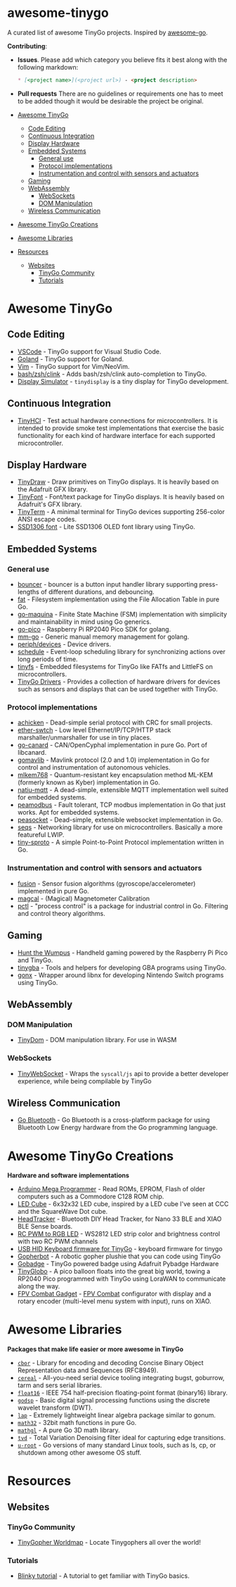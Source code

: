 # awesome-tinygo
A curated list of awesome TinyGo projects. Inspired by [awesome-go](https://github.com/avelino/awesome-go).

**Contributing**:

* **Issues**. Please add which category you believe fits it best along with the following markdown:
    ```markdown
    * [<project name>](<project url>) - <project description>
    ```

* **Pull requests** There are no guidelines or requirements one has to meet to be added though it would be desirable the project be original.

* [Awesome TinyGo](#awesome-tinygo)
    - [Code Editing](#code-editing)
    - [Continuous Integration](#continuous-integration)
    - [Display Hardware](#display-hardware)
    - [Embedded Systems](#embedded-systems)
        - [General use](#general-use)
        - [Protocol implementations](#protocol-implementations)
        - [Instrumentation and control with sensors and actuators](#instrumentation-and-control-with-sensors-and-actuators)
    - [Gaming](#gaming)
    - [WebAssembly](#webassembly)
        - [WebSockets](#websockets)
        - [DOM Manipulation](#dom-manipulation)
    - [Wireless Communication](#wireless-communication)

* [Awesome TinyGo Creations](#awesome-tinygo-creations)

* [Awesome Libraries](#awesome-libraries)

* [Resources](#resources)
    - [Websites](#websites)
        - [TinyGo Community](#tinygo-community)
        - [Tutorials](#tutorials)


# Awesome TinyGo

## Code Editing
* [VSCode](https://github.com/tinygo-org/vscode-tinygo) - TinyGo support for Visual Studio Code.
* [Goland](https://plugins.jetbrains.com/plugin/16915-tinygo) - TinyGo support for Goland.
* [Vim](https://github.com/sago35/tinygo.vim) - TinyGo support for Vim/NeoVim.
* [bash/zsh/clink](https://github.com/sago35/tinygo-autocmpl) - Adds bash/zsh/clink auto-completion to TinyGo.
* [Display Simulator](https://github.com/sago35/tinydisplay) - `tinydisplay` is a tiny display for TinyGo development.

## Continuous Integration
* [TinyHCI](https://github.com/tinygo-org/tinyhci) - Test actual hardware connections for microcontrollers. It is intended to provide smoke test implementations that exercise the basic functionality for each kind of hardware interface for each supported microcontroller.

## Display Hardware
* [TinyDraw](https://github.com/tinygo-org/tinydraw) - Draw primitives on TinyGo displays. It is heavily based on the Adafruit GFX library.
* [TinyFont](https://github.com/tinygo-org/tinyfont) - Font/text package for TinyGo displays. It is heavily based on Adafruit's GFX library.
* [TinyTerm](https://github.com/tinygo-org/tinyterm) - A minimal terminal for TinyGo devices supporting 256-color ANSI escape codes.
* [SSD1306 font](https://github.com/Nondzu/ssd1306_font) - Lite SSD1306 OLED font library using TinyGo.



## Embedded Systems

### General use
* [bouncer](https://github.com/eyelight/bouncer) - bouncer is a button input handler library supporting press-lengths of different durations, and debouncing.
* [fat](https://github.com/soypat/fat) - Filesystem implementation using the File Allocation Table in pure Go.
* [go-maquina](https://github.com/soypat/go-maquina) - Finite State Machine (FSM) implementation with simplicity and maintainability in mind using Go generics.
* [go-pico](https://github.com/djthorpe/go-pico) - Raspberry Pi RP2040 Pico SDK for golang.
* [mm-go](https://github.com/joetifa2003/mm-go) - Generic manual memory management for golang.
* [periph/devices](https://github.com/periph/devices) - Device drivers.
* [schedule](https://github.com/soypat/schedule) - Event-loop scheduling library for synchronizing actions over long periods of time.
* [tinyfs](https://github.com/tinygo-org/tinyfs) - Embedded filesystems for TinyGo like FATfs and LittleFS on microcontrollers.
* [TinyGo Drivers](https://github.com/tinygo-org/drivers) - Provides a collection of hardware drivers for devices such as sensors and displays that can be used together with TinyGo.

### Protocol implementations
* [achicken](https://github.com/soypat/achicken) - Dead-simple serial protocol with CRC for small projects.
* [ether-swtch](https://github.com/soypat/ether-swtch) - Low level Ethernet/IP/TCP/HTTP stack marshaller/unmarshaller for use in tiny places.
* [go-canard](https://github.com/soypat/go-canard) - CAN/OpenCyphal implementation in pure Go. Port of libcanard.
* [gomavlib](https://github.com/bluenviron/gomavlib) - Mavlink protocol (2.0 and 1.0) implementation in Go for control and instrumentation of autonomous vehicles.
* [mlkem768](https://github.com/FiloSottile/mlkem768) - Quantum-resistant key encapsulation method ML-KEM (formerly known as Kyber) implementation in Go.
* [natiu-mqtt](https://github.com/soypat/natiu-mqtt) - A dead-simple, extensible MQTT implementation well suited for embedded systems.
* [peamodbus](https://github.com/soypat/peamodbus) - Fault tolerant, TCP modbus implementation in Go that just works. Apt for embedded systems.
* [peasocket](https://github.com/soypat/peasocket) - Dead-simple, extensible websocket implementation in Go.
* [seqs](https://github.com/soypat/seqs) - Networking library for use on microcontrollers. Basically a more featureful LWIP.
* [tiny-sproto](https://github.com/soypat/tiny-sproto) - A simple Point-to-Point Protocol implementation written in Go.

### Instrumentation and control with sensors and actuators
* [fusion](https://github.com/aykevl/fusion) - Sensor fusion algorithms (gyroscope/accelerometer) implemented in pure Go.
* [magcal](https://github.com/ysoldak/magcal) - (Magical) Magnetometer Calibration
* [pctl](https://github.com/brandondube/pctl) - "process control" is a package for industrial control in Go. Filtering and control theory algorithms.

## Gaming
* [Hunt the Wumpus](https://github.com/smittytone/pi-pico-go.git) - Handheld gaming powered by the Raspberry Pi Pico and TinyGo.
* [tinygba](https://github.com/tinygo-org/tinygba) - Tools and helpers for developing GBA programs using TinyGo.
* [gonx](https://github.com/racerxdl/gonx) - Wrapper around libnx for developing Nintendo Switch programs using TinyGo.


## WebAssembly

### DOM Manipulation

* [TinyDom](https://github.com/Nerzal/tinydom) - DOM manipulation library. For use in WASM

### WebSockets

* [TinyWebSocket](https://github.com/Nerzal/tinywebsocket) - Wraps the `syscall/js` api to provide a better developer experience, while being compilable by TinyGo

## Wireless Communication

* [Go Bluetooth](https://github.com/tinygo-org/bluetooth) - Go Bluetooth is a cross-platform package for using Bluetooth Low Energy hardware from the Go programming language.


# Awesome TinyGo Creations
**Hardware and software implementations**
* [Arduino Mega Programmer](https://github.com/Gustavomurta/Arduino_Mega_Programmer) - Read ROMs, EPROM, Flash of older computers such as a Commodore C128 ROM chip.
* [LED Cube](https://github.com/tinygo-org/things/tree/master/ledcube) - 6x32x32 LED cube, inspired by a LED cube I've seen at CCC and the SquareWave Dot cube.
* [HeadTracker](https://github.com/ysoldak/HeadTracker) - Bluetooth DIY Head Tracker, for Nano 33 BLE and XIAO BLE Sense boards.
* [RC PWM to RGB LED](https://github.com/ysoldak/pwm-ws2812) - WS2812 LED strip color and brightness control with two RC PWM channels
* [USB HID Keyboard firmware for TinyGo](https://github.com/sago35/tinygo-keyboard) - keyboard firmware for tinygo
* [Gopherbot](https://github.com/hybridgroup/gopherbot) - A robotic gopher plushie that you can code using TinyGo
* [Gobadge](https://github.com/tinygo-org/gobadge) - TinyGo powered badge using Adafruit Pybadge Hardware
* [TinyGlobo](https://github.com/hybridgroup/tinyglobo) - A pico balloon floats into the great big world, towing a RP2040 Pico programmed with TinyGo using LoraWAN to communicate along the way.
* [FPV Combat Gadget](https://github.com/ysoldak/fpvc-gadget) - [FPV Combat](https://fpv-combat.com/) configurator with display and a rotary encoder (multi-level menu system with input), runs on XIAO.

# Awesome Libraries
**Packages that make life easier or more awesome in TinyGo**
* [`cbor`](https://github.com/fxamacker/cbor) - Library for encoding and decoding Concise Binary Object Representation data and Sequences (RFC8949).
* [`cereal`](https://github.com/soypat/cereal) - All-you-need serial device tooling integrating bugst, goburrow, tarm and sers serial libraries.
* [`float16`](https://github.com/x448/float16) - IEEE 754 half-precision floating-point format (binary16) library.
* [`godsp`](https://github.com/goccmack/godsp) - Basic digital signal processing functions using the discrete wavelet transform (DWT).
* [`lap`](https://github.com/soypat/lap) - Extremely lightweight linear algebra package similar to gonum.
* [`math32`](https://github.com/chewxy/math32) - 32bit math functions in pure Go.
* [`mathgl`](https://github.com/go-gl/mathgl) - A pure Go 3D math library.
* [`tvd`](https://github.com/soypat/tvd) - Total Variation Denoising filter ideal for capturing edge transitions.
* [`u-root`](https://github.com/u-root/u-root) - Go versions of many standard Linux tools, such as ls, cp, or shutdown among other awesome OS stuff.

# Resources

## Websites

### TinyGo Community

* [TinyGopher Worldmap](https://getethermap.org/m/tinygophers) - Locate Tinygophers all over the world!
### Tutorials

* [Blinky tutorial](https://github.com/tinygo-org/tinygo-site/blob/379c887947063e08bc9547a034b7ced68ab30628/content/getting-started/blinky.md) - A tutorial to get familiar with TinyGo basics.

